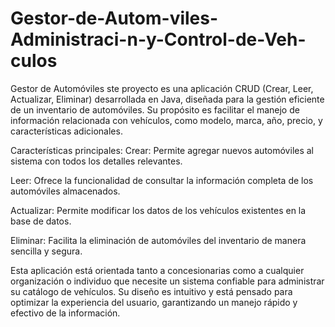 # Gestor-de-Autom-viles-Administraci-n-y-Control-de-Veh-culos
Gestor de Automóviles
ste proyecto es una aplicación CRUD (Crear, Leer, Actualizar, Eliminar) desarrollada en Java, diseñada para la gestión eficiente de un inventario de automóviles. Su propósito es facilitar el manejo de información relacionada con vehículos, como modelo, marca, año, precio, y características adicionales.

Características principales:
Crear: Permite agregar nuevos automóviles al sistema con todos los detalles relevantes.

Leer: Ofrece la funcionalidad de consultar la información completa de los automóviles almacenados.

Actualizar: Permite modificar los datos de los vehículos existentes en la base de datos.

Eliminar: Facilita la eliminación de automóviles del inventario de manera sencilla y segura.

Esta aplicación está orientada tanto a concesionarias como a cualquier organización o individuo que necesite un sistema confiable para administrar su catálogo de vehículos. Su diseño es intuitivo y está pensado para optimizar la experiencia del usuario, garantizando un manejo rápido y efectivo de la información.
